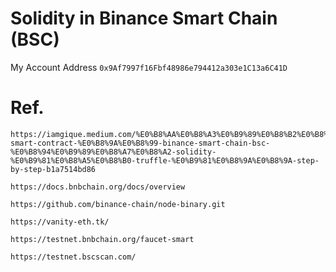 # Solidity in Binance Smart Chain (BSC)

My Account Address
`0x9Af7997f16Fbf48986e794412a303e1C13a6C41D`

# Ref.
```
https://iamgique.medium.com/%E0%B8%AA%E0%B8%A3%E0%B9%89%E0%B8%B2%E0%B8%87-smart-contract-%E0%B8%9A%E0%B8%99-binance-smart-chain-bsc-%E0%B8%94%E0%B9%89%E0%B8%A7%E0%B8%A2-solidity-%E0%B9%81%E0%B8%A5%E0%B8%B0-truffle-%E0%B9%81%E0%B8%9A%E0%B8%9A-step-by-step-b1a7514bd86

https://docs.bnbchain.org/docs/overview

https://github.com/binance-chain/node-binary.git

https://vanity-eth.tk/

https://testnet.bnbchain.org/faucet-smart

https://testnet.bscscan.com/

```